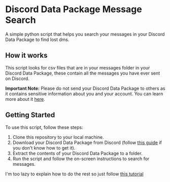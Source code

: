 # Discord Data Package Message Search

A simple python script that helps you search your messages in your Discord Data Package to find lost dms.

## How it works

This script looks for csv files that are in your messages folder in your Discord Data Package, these contain all the messages you have ever sent on Discord.

**Important Note:** Please do not send your Discord Data Package to others as it contains sensitive information about you and your account. You can learn more about it [here](https://support.discord.com/hc/en-us/articles/360004957991).

## Getting Started

To use this script, follow these steps:

1. Clone this repository to your local machine.
2. Download your Discord Data Package from Discord (follow [this guide](https://support.discord.com/hc/en-us/articles/360004027692) if you don't know how to get it).
3. Extract the contents of your Discord Data Package to a folder.
4. Run the script and follow the on-screen instructions to search for messages.

I'm too lazy to explain how to do the rest so just follow [this tutorial](https://www.youtube.com/watch?v=eU9z_w2YRqI)
